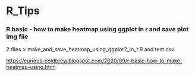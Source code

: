 # R_Tips

### R basic - how to make heatmap using ggplot in r and save plot img file 
2 files > make_and_save_heatmap_using_ggplot2_in_r.R and test.csv

https://curious-coldbrew.blogspot.com/2020/09/r-basic-how-to-make-heatmap-using.html
